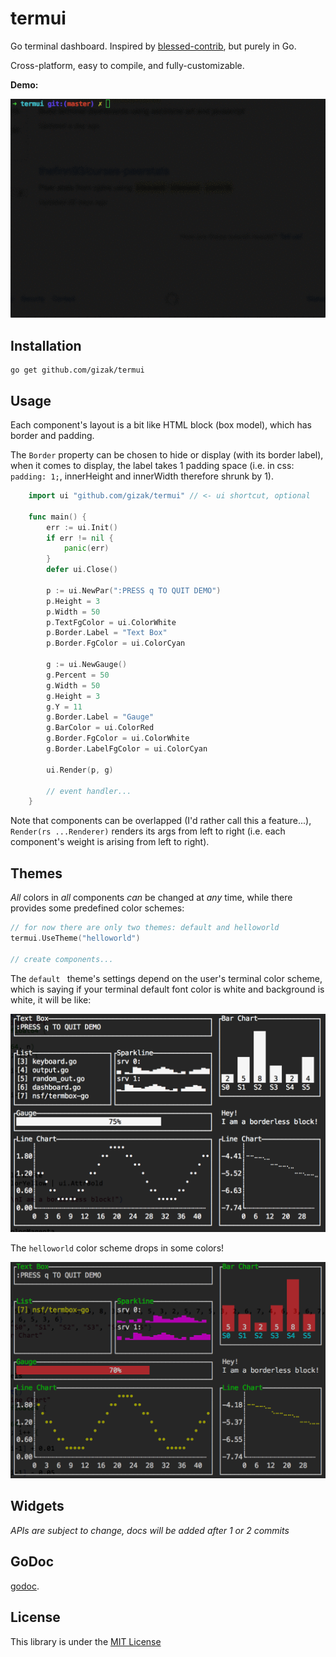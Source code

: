 # termui
Go terminal dashboard. Inspired by [blessed-contrib](https://github.com/yaronn/blessed-contrib), but purely in Go.

Cross-platform, easy to compile, and fully-customizable.

__Demo:__

<img src="./example/screencast.gif" alt="demo" width="600">

## Installation

	go get github.com/gizak/termui

## Usage

Each component's layout is a bit like HTML block (box model), which has border and padding.

The `Border` property can be chosen to hide or display (with its border label), when it comes to display, the label takes 1 padding space (i.e. in css: `padding: 1;`, innerHeight and innerWidth therefore shrunk by 1).

`````go
	import ui "github.com/gizak/termui" // <- ui shortcut, optional

	func main() {
		err := ui.Init()
		if err != nil {
			panic(err)
		}
		defer ui.Close()

		p := ui.NewPar(":PRESS q TO QUIT DEMO")
		p.Height = 3
		p.Width = 50
		p.TextFgColor = ui.ColorWhite
		p.Border.Label = "Text Box"
		p.Border.FgColor = ui.ColorCyan

		g := ui.NewGauge()
		g.Percent = 50
		g.Width = 50
		g.Height = 3
		g.Y = 11
		g.Border.Label = "Gauge"
		g.BarColor = ui.ColorRed
		g.Border.FgColor = ui.ColorWhite
		g.Border.LabelFgColor = ui.ColorCyan

		ui.Render(p, g)

		// event handler...
	}
`````

Note that components can be overlapped (I'd rather call this a feature...), `Render(rs ...Renderer)` renders its args from left to right (i.e. each component's weight is arising from left to right).

## Themes

_All_ colors in _all_ components _can_ be changed at _any_ time, while there provides some predefined color schemes:

```go
// for now there are only two themes: default and helloworld
termui.UseTheme("helloworld")

// create components...
```
The `default ` theme's settings depend on the user's terminal color scheme, which is saying if your terminal default font color is white and background is white, it will be like:

<img src="./example/themedefault.tiff" alt="default" type="image/tiff" width="600">

The `helloworld` color scheme drops in some colors!

<img src="./example/themehelloworld.tiff" alt="helloworld" type="image/tiff" width="600">

## Widgets

_APIs are subject to change, docs will be added after 1 or 2 commits_

## GoDoc

[godoc](https://godoc.org/github.com/gizak/termui).

## License
This library is under the [MIT License](http://opensource.org/licenses/MIT)
